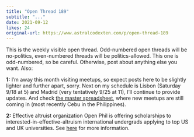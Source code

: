 ```yaml
---
title: "Open Thread 189"
subtitle: "..."
date: 2021-09-12
likes: 24
original-url: https://www.astralcodexten.com/p/open-thread-189
---
```

This is the weekly visible open thread. Odd-numbered open threads will be no-politics, even-numbered threads will be politics-allowed. This one is odd-numbered, so be careful. Otherwise, post about anything else you want. Also:

 **1:** I’m away this month visiting meetups, so expect posts here to be slightly lighter and further apart, sorry. Next on my schedule is Lisbon (Saturday 9/18 at 5) and Madrid (very tentatively 9/25 at 11), I’ll continue to provide updates. And check [the master spreadsheet](https://docs.google.com/spreadsheets/d/e/2PACX-1vTsSMKpBkT5y4yOIcUYqKGzuyZ7jdZTKSrp-bASqY6Y5VV0ta6_hNwVWWMI2wQDzj21TaA4lMS-KSio/pubhtml), where new meetups are still coming in (most recently Cebu in the Philippines).

 **2:** Effective altruist organization Open Phil is offering scholarships to interested-in-effective-altruism international undergrads applying to top US and UK universities. See [here](https://www.openphilanthropy.org/focus/other-areas/undergraduate-scholarship) for more information.
